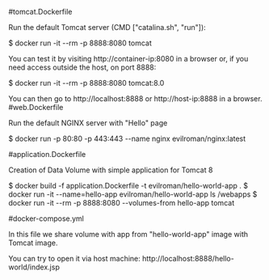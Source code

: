 #tomcat.Dockerfile

Run the default Tomcat server (CMD ["catalina.sh", "run"]):

$ docker run -it --rm -p 8888:8080 tomcat

You can test it by visiting http://container-ip:8080 in a browser or, if you need access outside the host, on port 8888:

$ docker run -it --rm -p 8888:8080 tomcat:8.0

You can then go to http://localhost:8888 or http://host-ip:8888 in a browser.
#web.Dockerfile

Run the default NGINX server with "Hello" page

$ docker run -p 80:80 -p 443:443 --name nginx evilroman/nginx:latest

#application.Dockerfile

Creation of Data Volume with simple application for Tomcat 8

$ docker build -f application.Dockerfile -t evilroman/hello-world-app .
$ docker run -it --name=hello-app evilroman/hello-world-app ls /webapps
$ docker run -it --rm -p 8888:8080 --volumes-from hello-app tomcat

#docker-compose.yml

In this file we share volume with app from "hello-world-app" image with Tomcat image.

You can try to open it via host machine: http://localhost:8888/hello-world/index.jsp

